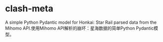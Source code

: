 # clash-meta
A simple Python Pydantic model for Honkai: Star Rail parsed data from the Mihomo API.使用Mihomo API解析的崩坏：星海数据的简单Python Pydantic模型。
